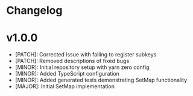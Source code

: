 # Changelog

# v1.0.0

- [PATCH]: Corrected issue with failing to register subkeys
- [PATCH]: Removed descriptions of fixed bugs
- [MINOR]: Initial repository setup with yarn zero config
- [MINOR]: Added TypeScript configuration
- [MINOR]: Added generated tests demonstrating SetMap functionality
- [MAJOR]: Initial SetMap implementation
